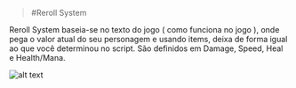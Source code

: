 >#Reroll System
<p> Reroll System baseia-se no texto do jogo ( como funciona no jogo ), onde pega o valor atual do seu personagem e usando items, deixa de forma igual ao que você determinou no script. São definidos em Damage, Speed, Heal e Health/Mana.
</p>

![alt text](https://github.com/jvscJoao/imagens/blob/main/rerollwindow.png?raw=true)
